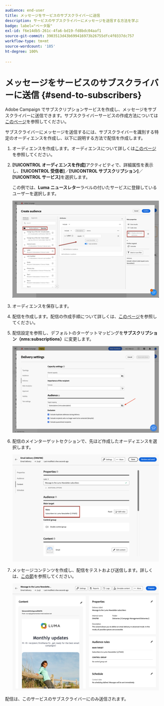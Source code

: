```yaml
---
audience: end-user
title: メッセージをサービスのサブスクライバーに送信
description: サービスのサブスクライバーにメッセージを送信する方法を学ぶ
badge: label="ベータ版"
exl-id: f6e14db5-261c-4fa6-bd19-fd8bdc04aaf1
source-git-commit: 3903513d43b699416973b26755dfc4f0337dc757
workflow-type: tm+mt
source-wordcount: '185'
ht-degree: 100%

---
```


# メッセージをサービスのサブスクライバーに送信 {#send-to-subscribers}

Adobe Campaign でサブスクリプションサービスを作成し、メッセージをサブスクライバーに送信できます。サブスクライバーサービスの作成方法については[このページ](../audience//manage-services.md#create-service)を参照してください。

サブスクライバーにメッセージを送信するには、サブスクライバーを識別する特定のオーディエンスを作成し、以下に説明する方法で配信を作成します。

1. オーディエンスを作成します。オーディエンスについて詳しくは[このページ](../audience/create-audience.md)を参照してください。

1. **[!UICONTROL オーディエンスを作成]**&#x200B;アクティビティで、詳細属性を表示し、**[!UICONTROL 受信者]**／**[!UICONTROL サブスクリプション]**／**[!UICONTROL サービス]**&#x200B;を選択します。

   この例では、**Luma ニュースレター**&#x200B;ラベルの付いたサービスに登録しているユーザーを選択します。

   ![](assets/service-audience-subscribers.png)

1. オーディエンスを保存します。
1. 配信を作成します。配信の作成手順について詳しくは、[このページ](../msg/gs-messages.md#create-delivery)を参照してください。
1. 配信設定を参照し、デフォルトのターゲットマッピングを&#x200B;**サブスクリプション（nms:subscriptions）**&#x200B;に変更します。

   ![](assets/service-delivery-change-mapping.png)

1. 配信のメインターゲットセクションで、先ほど作成したオーディエンスを選択します。

   ![](assets/service-delivery-targeting-subscribers.png)

1. メッセージコンテンツを作成し、配信をテストおよび送信します。詳しくは、[この節](../preview-test/preview-test.md)を参照してください。

   ![](assets/service-delivery-ready.png)

配信は、このサービスのサブスクライバーにのみ送信されます。

